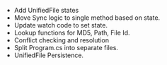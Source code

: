 ﻿* Add UnifiedFile states
* Move Sync logic to single method based on state.
* Update watch code to set state.
* Lookup functions for MD5, Path, File Id.
* Conflict checking and resolution
* Split Program.cs into separate files.
* UnifiedFile Persistence.